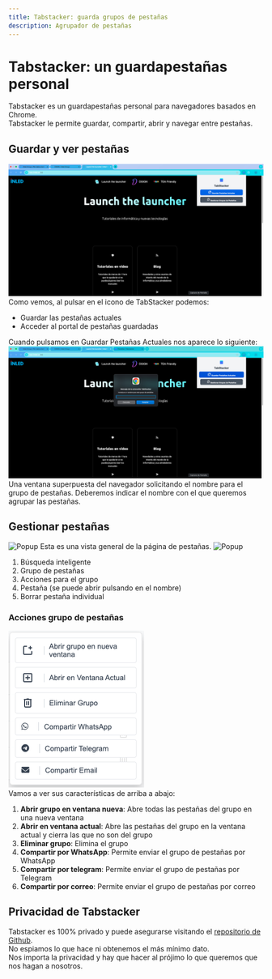 ```yaml
---
title: Tabstacker: guarda grupos de pestañas
description: Agrupador de pestañas
---
```


# Tabstacker: un guardapestañas personal  
Tabstacker es un guardapestañas personal para navegadores basados en Chrome.  
Tabstacker le permite guardar, compartir, abrir y navegar entre pestañas.  

## Guardar y ver pestañas  
![Popup](../../../../assets/popup-tabstacker.png)  
Como vemos, al pulsar en el icono de TabStacker podemos: 
- Guardar las pestañas actuales
- Acceder al portal de pestañas guardadas

Cuando pulsamos en Guardar Pestañas Actuales nos aparece lo siguiente:
![Popup](../../../../assets/askname.tabstacker.png)   
Una ventana superpuesta del navegador solicitando el nombre para el grupo de pestañas. Deberemos indicar el nombre con el que queremos agrupar las pestañas.

## Gestionar pestañas  
![Popup](../../../../assets/pestañas1.tabstacker.png) 
Esta es una vista general de la página de pestañas.
![Popup](../../../../assets/pestañas2.tabstacker.png) 
1. Búsqueda inteligente
2. Grupo de pestañas
3. Acciones para el grupo
4. Pestaña (se puede abrir pulsando en el nombre)
5. Borrar pestaña individual

### Acciones grupo de pestañas
![Popup](../../../../assets/dropdown.tabstacker.png)   
Vamos a ver sus características de arriba a abajo:
1. **Abrir grupo en ventana nueva**: Abre todas las pestañas del grupo en una nueva ventana
2. **Abrir en ventana actual**: Abre las pestañas del grupo en la ventana actual y cierra las que no son del grupo
3. **Eliminar grupo**: Elimina el grupo
4. **Compartir por WhatsApp**: Permite enviar el grupo de pestañas por WhatsApp
5. **Compartir por telegram**: Permite enviar el grupo de pestañas por Telegram
6. **Compartir por correo**: Permite enviar el grupo de pestañas por correo

## Privacidad de Tabstacker  
Tabstacker es 100% privado y puede asegurarse visitando el [repositorio de Github](https://github.com/Inled-Group/tabstacker).  
No espiamos lo que hace ni obtenemos el más mínimo dato.  
Nos importa la privacidad y hay que hacer al prójimo lo que queremos que nos hagan a nosotros.